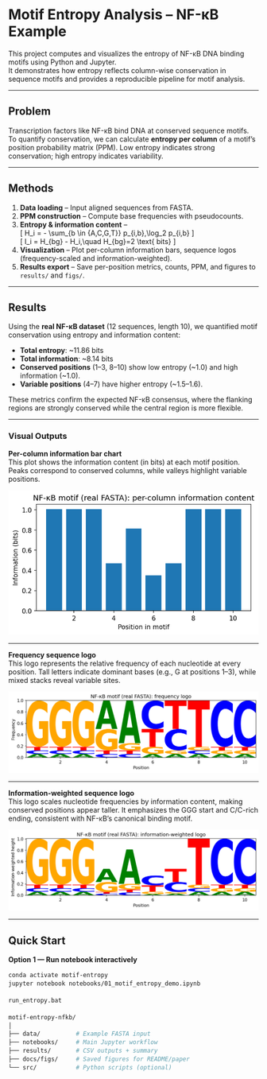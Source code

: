 # Motif Entropy Analysis – NF-κB Example

This project computes and visualizes the entropy of NF-κB DNA binding motifs using Python and Jupyter.  
It demonstrates how entropy reflects column-wise conservation in sequence motifs and provides a reproducible pipeline for motif analysis.

---

## Problem
Transcription factors like NF-κB bind DNA at conserved sequence motifs. To quantify conservation, we can calculate **entropy per column** of a motif’s position probability matrix (PPM). Low entropy indicates strong conservation; high entropy indicates variability.

---

## Methods
1. **Data loading** – Input aligned sequences from FASTA.  
2. **PPM construction** – Compute base frequencies with pseudocounts.  
3. **Entropy & information content** –  
   \[
   H_i = - \sum_{b \in \{A,C,G,T\}} p_{i,b}\,\log_2 p_{i,b}
   \]  
   \[
   I_i = H_{bg} - H_i,\quad H_{bg}=2 \text{ bits}
   \]  
4. **Visualization** – Plot per-column information bars, sequence logos (frequency-scaled and information-weighted).  
5. **Results export** – Save per-position metrics, counts, PPM, and figures to `results/` and `figs/`.

---

## Results

Using the **real NF-κB dataset** (12 sequences, length 10), we quantified motif conservation using entropy and information content:

- **Total entropy**: ~11.86 bits  
- **Total information**: ~8.14 bits  
- **Conserved positions** (1–3, 8–10) show low entropy (~1.0) and high information (~1.0).  
- **Variable positions** (4–7) have higher entropy (~1.5–1.6).  

These metrics confirm the expected NF-κB consensus, where the flanking regions are strongly conserved while the central region is more flexible.

---

### Visual Outputs

**Per-column information bar chart**  
This plot shows the information content (in bits) at each motif position. Peaks correspond to conserved columns, while valleys highlight variable positions.  

![NF-κB motif information bar](docs/figs/nfkb_info_bar_real.png)

---

**Frequency sequence logo**  
This logo represents the relative frequency of each nucleotide at every position. Tall letters indicate dominant bases (e.g., G at positions 1–3), while mixed stacks reveal variable sites.  

![NF-κB motif frequency logo](docs/figs/nfkb_logo_freq_real.png)

---

**Information-weighted sequence logo**  
This logo scales nucleotide frequencies by information content, making conserved positions appear taller. It emphasizes the GGG start and C/C-rich ending, consistent with NF-κB’s canonical binding motif.  

![NF-κB motif information-weighted logo](docs/figs/nfkb_logo_info_real.png)


---

## Quick Start

**Option 1 — Run notebook interactively**
```bash
conda activate motif-entropy
jupyter notebook notebooks/01_motif_entropy_demo.ipynb

run_entropy.bat

motif-entropy-nfkb/
│
├── data/          # Example FASTA input
├── notebooks/     # Main Jupyter workflow
├── results/       # CSV outputs + summary
├── docs/figs/     # Saved figures for README/paper
└── src/           # Python scripts (optional)



